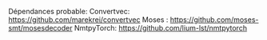 

Dépendances probable:
	Convertvec: 	https://github.com/marekrei/convertvec
	Moses :		https://github.com/moses-smt/mosesdecoder
	NmtpyTorch:	https://github.com/lium-lst/nmtpytorch
	
